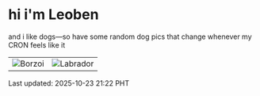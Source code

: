 # hi i'm Leoben

and i like dogs—so have some random dog pics that change whenever my CRON feels like it

|  |  |
|--------|----------|
| ![Borzoi](https://random-dog-vercel.vercel.app/api/random-borzoi?v=1761225754) | ![Labrador](https://random-dog-vercel.vercel.app/api/random-labrador?v=1761225754) |

Last updated: 2025-10-23 21:22 PHT
